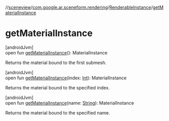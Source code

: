 //[sceneview](../../../index.md)/[com.google.ar.sceneform.rendering](../index.md)/[RenderableInstance](index.md)/[getMaterialInstance](get-material-instance.md)

# getMaterialInstance

[androidJvm]\
open fun [getMaterialInstance](get-material-instance.md)(): MaterialInstance

Returns the material bound to the first submesh.

[androidJvm]\
open fun [getMaterialInstance](get-material-instance.md)(index: [Int](https://kotlinlang.org/api/latest/jvm/stdlib/kotlin/-int/index.html)): MaterialInstance

Returns the material bound to the specified index.

[androidJvm]\
open fun [getMaterialInstance](get-material-instance.md)(name: [String](https://developer.android.com/reference/kotlin/java/lang/String.html)): MaterialInstance

Returns the material bound to the specified name.
